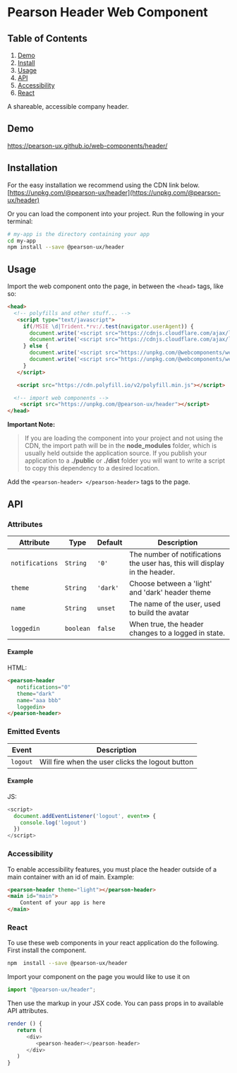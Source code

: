 

# Pearson Header Web Component

## Table of Contents

1. [Demo](#demo)
2. [Install](#install)
3. [Usage](#usage)
4. [API](#api)
5. [Accessibility](#accessibility)
6. [React](#react)

A shareable, accessible company header.

<a name="demo"></a>

## Demo

https://pearson-ux.github.io/web-components/header/

<a name="install"></a>

## Installation
 For the easy installation we recommend using the CDN link below.
 [https://unpkg.com/@pearson-ux/header](https://unpkg.com/@pearson-ux/header)

Or you can load the component into your project.  Run the following in your terminal:

```bash
# my-app is the directory containing your app
cd my-app
npm install --save @pearson-ux/header
```

<a name="usage"></a>

## Usage

Import the web component onto the page, in between the `<head>` tags, like so:

```html
<head>
  <!-- polyfills and other stuff... -->
   <script type="text/javascript">
     if(/MSIE \d|Trident.*rv:/.test(navigator.userAgent)) {
       document.write('<script src="https://cdnjs.cloudflare.com/ajax/libs/webcomponentsjs/1.2.0/webcomponents-loader.js"><\/script>');
       document.write('<script src="https://cdnjs.cloudflare.com/ajax/libs/webcomponentsjs/1.2.0/custom-elements-es5-adapter.js"><\/script>');
     } else {
       document.write('<script src="https://unpkg.com/@webcomponents/webcomponentsjs@^2/webcomponents-loader.js"><\/script>');
       document.write('<script src="https://unpkg.com/@webcomponents/webcomponentsjs@^2/custom-elements-es5-adapter.js"><\/script>');
     }
   </script>

   <script src="https://cdn.polyfill.io/v2/polyfill.min.js"></script>

  <!-- import web components -->
    <script src="https://unpkg.com/@pearson-ux/header"></script>
</head>
```

**Important Note:**

> If you are loading the component into your project and not using the CDN, the import path will be in the **node_modules** folder, which is usually held outside the application source. If you publish your application to a **./public** or **./dist** folder you will want to write a script to copy this dependency to a desired location.

Add the `<pearson-header> </pearson-header>` tags to the page.

  <a name="api"></a>

## API


<a name="api-attributes"></a>

### Attributes

| Attribute    | Type      | Default  | Description                                                   |
| ------------ | --------- | -------- | ------------------------------------------------------------- |
| `notifications`         | `String`  | `'0'` | The number of notifications the user has, this will display in the header.                                   |
| `theme`         | `String` | `'dark'`  | Choose between a 'light' and 'dark' header theme                           |
| `name`   | `String` | `unset`  | The name of the user, used to build the avatar                     |
| `loggedin` | `boolean` | `false`  | When true, the header changes to a logged in state. |                                   |

<a name="api-attributes-example"></a>

#### Example

HTML:

```html
<pearson-header
   notifications="0"
   theme="dark"
   name="aaa bbb"
   loggedin>
</pearson-header>
```


<a name="api-events"></a>

### Emitted Events

| Event    | Description                                                  |
| -------- | ------------------------------------------------------------ |
| `logout` | Will fire when the user clicks the logout button |

<a name="api-events-example"></a>

#### Example

JS:

```js
<script>
  document.addEventListener('logout', event=> {
    console.log('logout')
  })
</script>
```

<a name="accessibility"></a>

### Accessibility
To enable accessibility features,  you must place the header outside of a main container with an id of main.  Example:

```html
<pearson-header theme="light"></pearson-header>
<main id="main">
	Content of your app is here
</main>
```

<a name="react"></a>

### React
To use these web components in your react application do the following.
First install the component.

```bash
npm  install --save @pearson-ux/header
```

Import your component on the page you would like to use it on

```js
import "@pearson-ux/header";
```
Then use the markup in your JSX code.  You can pass props in to available API attributes.

```js
render () {
   return (
      <div>
         <pearson-header></pearson-header>
      </div>
   )
}
```
